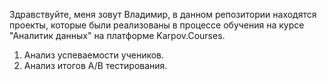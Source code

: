 Здравствуйте, меня зовут Владимир, в данном репозитории находятся проекты, которые были реализованы в процессе обучения на курсе "Аналитик данных" на платформе Karpov.Courses.

1. Анализ успеваемости учеников.
2. Анализ итогов A/B тестирования.

